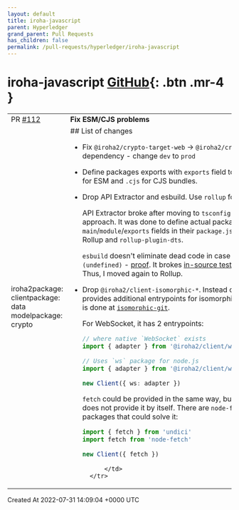 ```yaml
---
layout: default
title: iroha-javascript
parent: Hyperledger
grand_parent: Pull Requests
has_children: false
permalink: /pull-requests/hyperledger/iroha-javascript
---
```


# iroha-javascript <span class="fs-3 right-align">[GitHub](https://github.com/hyperledger/iroha-javascript){: .btn .mr-4 }</span>


<div>
    <table>
        <tr>
            <td>
                PR <a href="https://github.com/hyperledger/iroha-javascript/pull/112" class=".btn">#112</a>
            </td>
            <td>
                <b>
                    Fix ESM/CJS problems
                </b>
            </td>
        </tr>
        <tr>
            <td>
                <span class="chip">iroha2</span><span class="chip">package: client</span><span class="chip">package: data model</span><span class="chip">package: crypto</span>
            </td>
            <td>
                ## List of changes

- Fix `@iroha2/crypto-target-web` → `@iroha2/crypto-core` dependency - change `dev` to `prod`

- Define packages exports with `exports` field too. Also use `.mjs` for ESM and `.cjs` for CJS bundles.

- Drop API Extractor and esbuild. Use `rollup` for everything.

  API Extractor broke after moving to `tsconfig` paths monorepo approach. It was done to define actual packages `main`/`module`/`exports` fields in their `package.json`. I moved to Rollup and `rollup-plugin-dts`.

  `esbuild` doesn't eliminate dead code in case like `if (undefined)` - [proof](https://hyrious.me/esbuild-repl/?version=0.14.42&mode=build&modules=%5B%5B%22main.js%22%2C%22if+%28undefined%29+%7B%5Cn++console.log%28123%29%5Cn%7D%5Cn%22%2C1%5D%5D&buildOptions=%7B%22bundle%22%3Atrue%2C%22format%22%3A%22esm%22%2C%22platform%22%3A%22neutral%22%2C%22minify%22%3Afalse%2C%22treeShaking%22%3Afalse%2C%22sourcesContent%22%3Afalse%2C%22keepNames%22%3Afalse%2C%22ignoreAnnotations%22%3Afalse%2C%22charset%22%3A%22utf8%22%2C%22splitting%22%3Afalse%2C%22target%22%3A%22esnext%22%2C%22sourcemap%22%3Afalse%7D). It brokes [in-source testing by Vitest](https://vitest.dev/guide/in-source.html#production-build). Thus, I moved again to Rollup.

- Drop `@iroha2/client-isomorphic-*`. Instead client library provides additional entrypoints for isomorphic adapters, like it is done at [`isomorphic-git`](https://github.com/isomorphic-git/isomorphic-git/tree/main#getting-started).
  
  For WebSocket, it has 2 entrypoints:

  ```ts
  // where native `WebSocket` exists
  import { adapter } from '@iroha2/client/web-socket/native'
  
  // Uses `ws` package for node.js
  import { adapter } from '@iroha2/client/web-socket/node'
  
  new Client({ ws: adapter })
  ```

  `fetch` could be provided in the same way, but `@iroha2/client` does not provide it by itself. There are `node-fetch` and `undici` packages that could solve it:

  ```ts
  import { fetch } from 'undici'
  import fetch from 'node-fetch'

  new Client({ fetch })
  ```
            </td>
        </tr>
    </table>
    <div class="right-align">
        Created At 2022-07-31 14:09:04 +0000 UTC
    </div>
</div>

